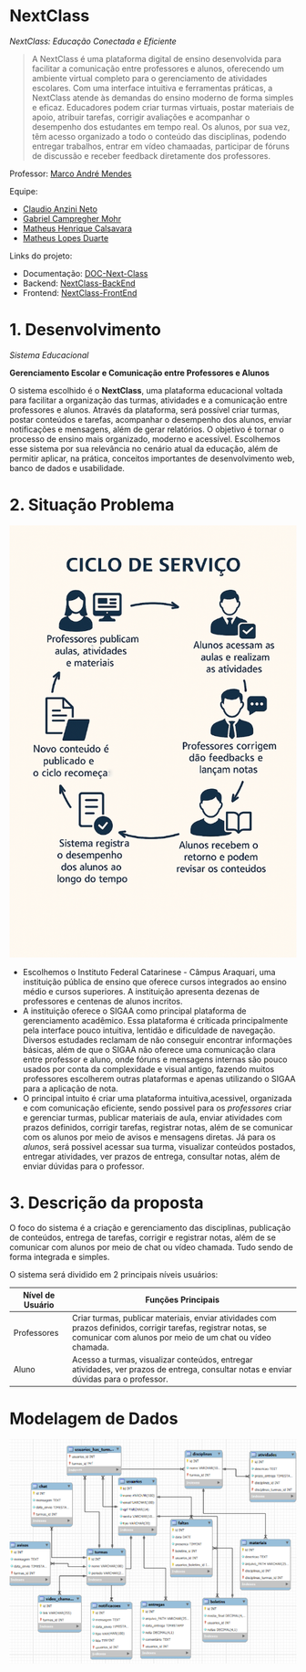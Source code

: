 # NextClass


_NextClass: Educação Conectada e Eficiente_

> A NextClass é uma plataforma digital de ensino desenvolvida para facilitar a comunicação entre professores e alunos, oferecendo um ambiente virtual completo para o gerenciamento de atividades escolares. Com uma interface intuitiva e ferramentas práticas, a NextClass atende às demandas do ensino moderno de forma simples e eficaz.
Educadores podem criar turmas virtuais, postar materiais de apoio, atribuir tarefas, corrigir avaliações e acompanhar o desempenho dos estudantes em tempo real. Os alunos, por sua vez, têm acesso organizado a todo o conteúdo das disciplinas, podendo entregar trabalhos, entrar em vídeo chamaadas, participar de fóruns de discussão e receber feedback diretamente dos professores.

Professor: [Marco André Mendes](github.com/marcoandre)

Equipe:
- [Claudio Anzini Neto](github.com/ClaudioAnzini)
- [Gabriel Campregher Mohr](https://github.com/gabrielcmohr)
- [Matheus Henrique Calsavara](https://github.com/Math3usH)
- [Matheus Lopes Duarte](https://github.com/matheuslopesduarte)

Links do projeto:

-   Documentação: [DOC-Next-Class](github.com/marcoandre/pi-modelo)
-   Backend: [NextClass-BackEnd](https://github.com/TCC-Next-Class/NextClass-BackEnd)
-   Frontend: [NextClass-FrontEnd](https://github.com/TCC-Next-Class/NextClass-FrontEnd)

# 1. Desenvolvimento
*Sistema Educacional*

**Gerenciamento Escolar e Comunicação entre Professores e Alunos**

O sistema escolhido é o **NextClass**, uma plataforma educacional voltada para facilitar a organização das turmas, atividades e a comunicação entre professores e alunos.
Através da plataforma, será possível criar turmas, postar conteúdos e tarefas, acompanhar o desempenho dos alunos, enviar notificações e mensagens, além de gerar relatórios. O objetivo é tornar o processo de ensino mais organizado, moderno e acessível.
Escolhemos esse sistema por sua relevância no cenário atual da educação, além de permitir aplicar, na prática, conceitos importantes de desenvolvimento web, banco de dados e usabilidade.

# 2. Situação Problema

![Ciclo Serviço](/images/fluxoServico.png "Ciclo Serviço")

- Escolhemos o Instituto Federal Catarinese - Câmpus Araquari, uma instituição pública de ensino que oferece cursos integrados ao ensino médio e cursos superiores. A instituição apresenta dezenas de professores e centenas de alunos incritos.
- A instituição oferece o SIGAA como principal plataforma de gerenciamento acadêmico. Essa plataforma é críticada principalmente pela interface pouco intuitiva, lentidão e dificuldade de navegação. Diversos estudades reclamam de não conseguir encontrar informações básicas, além de que o SIGAA não oferece uma comunicação clara entre professor e aluno, onde fóruns e mensagens internas são pouco usados por conta da complexidade e visual antigo, fazendo muitos professores escolherem outras plataformas e apenas utilizando o SIGAA para a aplicação de nota.
- O principal intuito é criar uma plataforma intuitiva,acessivel, organizada e com comunicação eficiente, sendo possivel para os *professores* criar e gerenciar turmas, publicar materiais de aula, enviar atividades com prazos definidos, corrigir tarefas, registrar notas, além de se comunicar com os alunos por meio de avisos e mensagens diretas. Já para os *alunos*, será possivel acessar sua turma, visualizar conteúdos postados, entregar atividades, ver prazos de entrega, consultar notas, além de enviar dúvidas para o professor.
  
# 3. Descrição da proposta

O foco do sistema é a criação e gerenciamento das disciplinas, publicação de conteúdos, entrega de tarefas, corrigir e registrar notas, além de se comunicar com alunos por meio de chat ou vídeo chamada. Tudo sendo de forma integrada e simples.

O sistema será dividido em 2 principais níveis usuários:

| Nível de Usuário | Funções Principais |
|------------------|--------------------|
|Professores       |Criar turmas, publicar materiais, enviar atividades com prazos definidos, corrigir tarefas, registrar notas, se comunicar com alunos por meio de um chat ou vídeo chamada.|
|Aluno             | Acesso a turmas, visualizar conteúdos, entregar atividades, ver prazos de entrega, consultar notas e enviar dúvidas para o professor.|

# Modelagem de Dados

<div aling="center">
  <img src="images/banco_next.png" />
</div>
